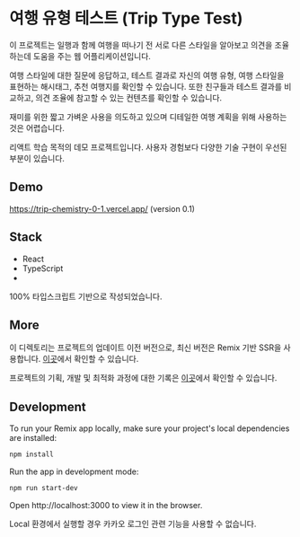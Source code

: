 # 여행 유형 테스트 (Trip Type Test)

 이 프로젝트는 일행과 함께 여행을 떠나기 전 서로 다른 스타일을 알아보고 의견을 조율하는데 도움을 주는 웹 어플리케이션입니다.
 
 여행 스타일에 대한 질문에 응답하고, 테스트 결과로 자신의 여행 유형, 여행 스타일을 표현하는 해시태그, 추천 여행지를 확인할 수 있습니다. 또한 친구들과 테스트 결과를 비교하고, 의견 조율에 참고할 수 있는 컨텐츠를 확인할 수 있습니다. 

 재미를 위한 짧고 가벼운 사용을 의도하고 있으며 디테일한 여행 계획을 위해 사용하는 것은 어렵습니다. 

 리액트 학습 목적의 데모 프로젝트입니다. 사용자 경험보다 다양한 기술 구현이 우선된 부분이 있습니다.


## Demo

https://trip-chemistry-0-1.vercel.app/ (version 0.1)


## Stack
- React 
- TypeScript
- 
100% 타입스크립트 기반으로 작성되었습니다.


## More

이 디렉토리는 프로젝트의 업데이트 이전 버전으로, 최신 버전은 Remix 기반 SSR을 사용합니다. [이곳](https://github.com/EAexist/trip-chemistry)에서 확인할 수 있습니다.

프로젝트의 기획, 개발 및 최적화 과정에 대한 기록은 [이곳](https://bush-hippodraco-59e.notion.site/3b8d391b051447d5a2fc444a373d6e99)에서 확인할 수 있습니다.


## Development

To run your Remix app locally, make sure your project's local dependencies are installed:

```sh
npm install
```

Run the app in development mode:

```sh
npm run start-dev
```
Open http://localhost:3000 to view it in the browser.

Local 환경에서 실행할 경우 카카오 로그인 관련 기능을 사용할 수 없습니다.
